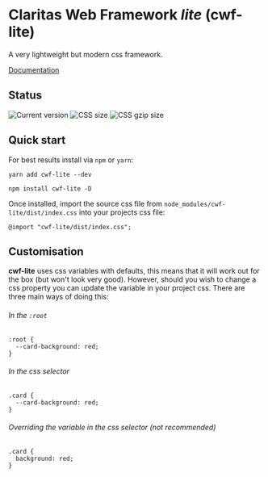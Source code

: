 # Claritas Web Framework _lite_ (cwf-lite)

A very lightweight but modern css framework.

[Documentation](https://davidbrooksio.github.io/cwf-lite-docs/)

## Status

![Current version](https://badgen.net/badge/Version/1.1.1/green)
![CSS size](https://badgen.net/badge/CSS%20size/346.14%20kB/yellow)
![CSS gzip size](https://badgen.net/badge/CSS%20gzip%20size/24.44%20kB/green)

## Quick start

For best results install via `npm` or `yarn`:

```
yarn add cwf-lite --dev
```

```
npm install cwf-lite -D
```

Once installed, import the source css file from `node_modules/cwf-lite/dist/index.css` into your projects css file:

```
@import "cwf-lite/dist/index.css";
```

## Customisation

**cwf-lite** uses css variables with defaults, this means that it will work out for the box (but won't look very good). However, should you wish to change a css property you can update the variable in your project css. There are three main ways of doing this:

###### In the `:root`

```
:root {
  --card-background: red;
}
```

###### In the css selector

```
.card {
  --card-background: red;
}
```

###### Overriding the variable in the css selector (not recommended)

```
.card {
  background: red;
}
```
